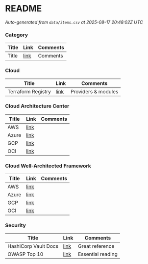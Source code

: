 # README

<!-- CSV-TABLE:START -->
_Auto-generated from `data/items.csv` at 2025-08-17 20:48:02Z UTC_

### Category

| Title | Link | Comments |
|---|---|---|
| Title | [link](URL) | Comments |

### Cloud

| Title | Link | Comments |
|---|---|---|
| Terraform Registry | [link](https://registry.terraform.io) | Providers & modules |

### Cloud Architecture Center

| Title | Link | Comments |
|---|---|---|
| AWS | [link](https://aws.amazon.com/architecture) |  |
| Azure | [link](https://learn.microsoft.com/azure/architecture) |  |
| GCP | [link](https://cloud.google.com/architecture) |  |
| OCI | [link](https://docs.oracle.com/en/solutions) |  |

### Cloud Well-Architected Framework

| Title | Link | Comments |
|---|---|---|
| AWS | [link](https://aws.amazon.com/architecture/well-architected) |  |
| Azure | [link](https://learn.microsoft.com/azure/architecture/framework) |  |
| GCP | [link](https://cloud.google.com/architecture/framework) |  |
| OCI | [link](https://blogs.oracle.com/cloud-infrastructure/post/oci-wellarchitected-framework) |  |

### Security

| Title | Link | Comments |
|---|---|---|
| HashiCorp Vault Docs | [link](https://developer.hashicorp.com/vault) | Great reference |
| OWASP Top 10 | [link](https://owasp.org/www-project-top-ten/) | Essential reading |

<!-- CSV-TABLE:END -->
